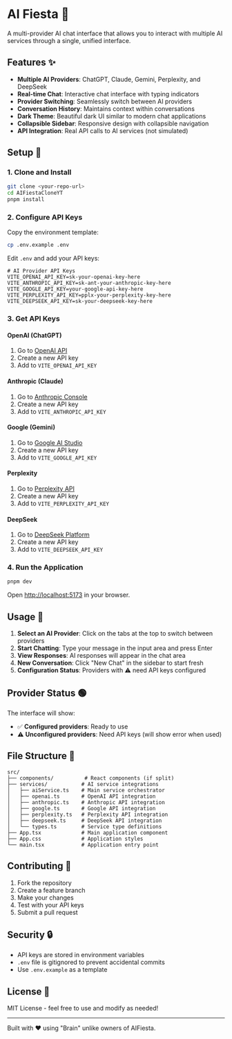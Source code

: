 # AI Fiesta 🤡

A multi-provider AI chat interface that allows you to interact with multiple AI services through a single, unified interface.

## Features ✨

- **Multiple AI Providers**: ChatGPT, Claude, Gemini, Perplexity, and DeepSeek
- **Real-time Chat**: Interactive chat interface with typing indicators
- **Provider Switching**: Seamlessly switch between AI providers
- **Conversation History**: Maintains context within conversations
- **Dark Theme**: Beautiful dark UI similar to modern chat applications
- **Collapsible Sidebar**: Responsive design with collapsible navigation
- **API Integration**: Real API calls to AI services (not simulated)

## Setup 🚀

### 1. Clone and Install

```bash
git clone <your-repo-url>
cd AIFiestaCloneYT
pnpm install
```

### 2. Configure API Keys

Copy the environment template:

```bash
cp .env.example .env
```

Edit `.env` and add your API keys:

```env
# AI Provider API Keys
VITE_OPENAI_API_KEY=sk-your-openai-key-here
VITE_ANTHROPIC_API_KEY=sk-ant-your-anthropic-key-here
VITE_GOOGLE_API_KEY=your-google-api-key-here
VITE_PERPLEXITY_API_KEY=pplx-your-perplexity-key-here
VITE_DEEPSEEK_API_KEY=sk-your-deepseek-key-here
```

### 3. Get API Keys

#### OpenAI (ChatGPT)

1. Go to [OpenAI API](https://platform.openai.com/api-keys)
2. Create a new API key
3. Add to `VITE_OPENAI_API_KEY`

#### Anthropic (Claude)

1. Go to [Anthropic Console](https://console.anthropic.com/)
2. Create a new API key
3. Add to `VITE_ANTHROPIC_API_KEY`

#### Google (Gemini)

1. Go to [Google AI Studio](https://aistudio.google.com/app/apikey)
2. Create a new API key
3. Add to `VITE_GOOGLE_API_KEY`

#### Perplexity

1. Go to [Perplexity API](https://www.perplexity.ai/settings/api)
2. Create a new API key
3. Add to `VITE_PERPLEXITY_API_KEY`

#### DeepSeek

1. Go to [DeepSeek Platform](https://platform.deepseek.com/api_keys)
2. Create a new API key
3. Add to `VITE_DEEPSEEK_API_KEY`

### 4. Run the Application

```bash
pnpm dev
```

Open [http://localhost:5173](http://localhost:5173) in your browser.

## Usage 💬

1. **Select an AI Provider**: Click on the tabs at the top to switch between providers
2. **Start Chatting**: Type your message in the input area and press Enter
3. **View Responses**: AI responses will appear in the chat area
4. **New Conversation**: Click "New Chat" in the sidebar to start fresh
5. **Configuration Status**: Providers with ⚠️ need API keys configured

## Provider Status 🟢

The interface will show:

- ✅ **Configured providers**: Ready to use
- ⚠️ **Unconfigured providers**: Need API keys (will show error when used)

## File Structure 📁

```
src/
├── components/          # React components (if split)
├── services/           # AI service integrations
│   ├── aiService.ts    # Main service orchestrator
│   ├── openai.ts       # OpenAI API integration
│   ├── anthropic.ts    # Anthropic API integration
│   ├── google.ts       # Google API integration
│   ├── perplexity.ts   # Perplexity API integration
│   ├── deepseek.ts     # DeepSeek API integration
│   └── types.ts        # Service type definitions
├── App.tsx             # Main application component
├── App.css             # Application styles
└── main.tsx            # Application entry point
```

## Contributing 🤝

1. Fork the repository
2. Create a feature branch
3. Make your changes
4. Test with your API keys
5. Submit a pull request

## Security 🔒

- API keys are stored in environment variables
- `.env` file is gitignored to prevent accidental commits
- Use `.env.example` as a template

## License 📄

MIT License - feel free to use and modify as needed!

---

Built with ❤️ using "Brain" unlike owners of AIFiesta.
